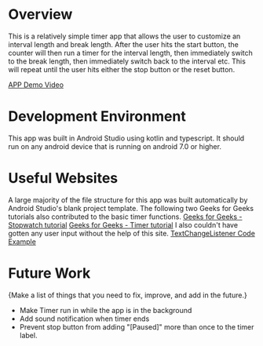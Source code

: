 # Overview
This is a relatively simple timer app that allows the user to customize an interval length and break length. After the user hits the start button, the counter will then run a timer for the interval length, then immediately switch to the break length, then immediately switch back to the interval etc. This will repeat until the user hits either the stop button or the reset button.

[APP Demo Video](https://youtu.be/FHRFiyMNSB4)

# Development Environment
This app was built in Android Studio using kotlin and typescript. It should run on any android device that is running on android 7.0 or higher.

# Useful Websites
A large majority of the file structure for this app was built automatically by Android Studio's blank project template.
The following two Geeks for Geeks tutorials also contributed to the basic timer functions.
[Geeks for Geeks - Stopwatch tutorial](https://www.geeksforgeeks.org/countdowntimer-in-android-using-kotlin/)
[Geeks for Geeks - Timer tutorial](https://www.geeksforgeeks.org/how-to-create-a-stopwatch-app-using-android-studio/)
I also couldn't have gotten any user input without the help of this site.
[TextChangeListener Code Example](https://kotlincodes.com/kotlin/edittext-text-changelistener-kotlin/)

# Future Work
{Make a list of things that you need to fix, improve, and add in the future.}
* Make Timer run in while the app is in the background
* Add sound notification when timer ends
* Prevent stop button from adding "[Paused]" more than once to the timer label.

